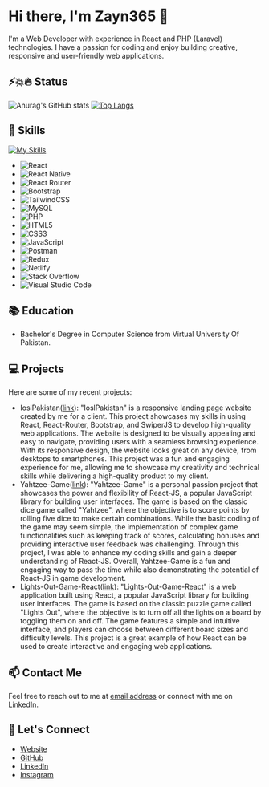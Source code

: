 # Hi there, I'm Zayn365 👋

I'm a Web Developer with experience in React and PHP (Laravel) technologies. I have a passion for coding and enjoy building creative, responsive and user-friendly web applications.

## ⚡️💥🔥 Status 
![Anurag's GitHub stats](https://github-readme-stats.vercel.app/api?username=Zayn365&include_all_commits=true&count_private=true&show_icons=true&theme=synthwave) [![Top Langs](https://github-readme-stats.vercel.app/api/top-langs/?username=Zayn365&layout=compact&show_icons=true&theme=synthwave)](https://github.com/anuraghazra/github-readme-stats)


## 🚀 Skills
[![My Skills](https://skillicons.dev/icons?i=js,html,css,php,javascript,mysql,react,redux,tailwind,bootstrap,postman,netlify,stackoverflow)](https://skillicons.dev)
- ![React](https://img.shields.io/badge/react-%2320232a.svg?style=for-the-badge&logo=react&logoColor=%2361DAFB)
- ![React Native](https://img.shields.io/badge/react_native-%2320232a.svg?style=for-the-badge&logo=react&logoColor=%2361DAFB)
- ![React Router](https://img.shields.io/badge/React_Router-CA4245?style=for-the-badge&logo=react-router&logoColor=white)
- ![Bootstrap](https://img.shields.io/badge/bootstrap-%23563D7C.svg?style=for-the-badge&logo=bootstrap&logoColor=white)
- ![TailwindCSS](https://img.shields.io/badge/tailwindcss-%2338B2AC.svg?style=for-the-badge&logo=tailwind-css&logoColor=white)
- ![MySQL](https://img.shields.io/badge/mysql-%2300f.svg?style=for-the-badge&logo=mysql&logoColor=white)
- ![PHP](https://img.shields.io/badge/php-%828bb7.svg?style=for-the-badge&logo=php&logoColor=white)
- ![HTML5](https://img.shields.io/badge/html5-%23E34F26.svg?style=for-the-badge&logo=html5&logoColor=white)
- ![CSS3](https://img.shields.io/badge/css3-%231572B6.svg?style=for-the-badge&logo=css3&logoColor=white)
- ![JavaScript](https://img.shields.io/badge/javascript-%23323330.svg?style=for-the-badge&logo=javascript&logoColor=%23F7DF1E)
- ![Postman](https://img.shields.io/badge/Postman-FF6C37?style=for-the-badge&logo=postman&logoColor=white)
- ![Redux](https://img.shields.io/badge/Redux-7D2DA1?style=for-the-badge&logo=redux&logoColor=white)
- ![Netlify](https://img.shields.io/badge/Netlify-87CEEB.svg?style=for-the-badge&logo=netlify&logoColor=white)
- ![Stack Overflow](https://img.shields.io/badge/-Stackoverflow-FE7A16?style=for-the-badge&logo=stack-overflow&logoColor=white)
- ![Visual Studio Code](https://img.shields.io/badge/Visual%20Studio%20Code-0078d7.svg?style=for-the-badge&logo=visual-studio-code&logoColor=white)

## 📚 Education

- Bachelor's Degree in Computer Science from Virtual University Of Pakistan.

## 💻 Projects

Here are some of my recent projects:

- IoslPakistan([link](ioslkarachi.com)): "IoslPakistan" is a responsive landing page website created by me for a client. This project showcases my skills in using React, React-Router, Bootstrap, and SwiperJS to develop high-quality web applications. The website is designed to be visually appealing and easy to navigate, providing users with a seamless browsing experience. With its responsive design, the website looks great on any device, from desktops to smartphones. This project was a fun and engaging experience for me, allowing me to showcase my creativity and technical skills while delivering a high-quality product to my client.
- Yahtzee-Game([link](https://github.com/Zayn365/Yahtzee-Game-React)): "Yahtzee-Game" is a personal passion project that showcases the power and flexibility of React-JS, a popular JavaScript library for building user interfaces. The game is based on the classic dice game called "Yahtzee", where the objective is to score points by rolling five dice to make certain combinations. While the basic coding of the game may seem simple, the implementation of complex game functionalities such as keeping track of scores, calculating bonuses and providing interactive user feedback was challenging. Through this project, I was able to enhance my coding skills and gain a deeper understanding of React-JS. Overall, Yahtzee-Game is a fun and engaging way to pass the time while also demonstrating the potential of React-JS in game development.
- Lights-Out-Game-React([link](https://github.com/Zayn365/Lights-Out-Game-React)): "Lights-Out-Game-React" is a web application built using React, a popular JavaScript library for building user interfaces. The game is based on the classic puzzle game called "Lights Out", where the objective is to turn off all the lights on a board by toggling them on and off. The game features a simple and intuitive interface, and players can choose between different board sizes and difficulty levels. This project is a great example of how React can be used to create interactive and engaging web applications.

## 📫 Contact Me

Feel free to reach out to me at [email address](zaynsaeed365@gmail.com) or connect with me on [LinkedIn](https://www.linkedin.com/in/zain-saeed-420a0a221).

## 🤝 Let's Connect
- [Website](https://zaynsaeed.netlify.app/)
- [GitHub](https://github.com/Zayn365) 
- [LinkedIn](https://www.linkedin.com/in/zain-saeed-420a0a221) 
- [Instagram](https://www.instagram.com/zaynsaeed45/)
